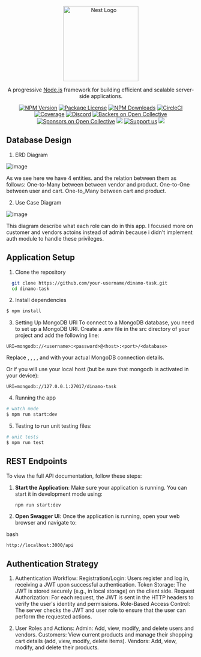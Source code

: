 <p align="center">
  <a href="http://nestjs.com/" target="blank"><img src="https://nestjs.com/img/logo-small.svg" width="200" alt="Nest Logo" /></a>
</p>

[circleci-image]: https://img.shields.io/circleci/build/github/nestjs/nest/master?token=abc123def456
[circleci-url]: https://circleci.com/gh/nestjs/nest

  <p align="center">A progressive <a href="http://nodejs.org" target="_blank">Node.js</a> framework for building efficient and scalable server-side applications.</p>
    <p align="center">
<a href="https://www.npmjs.com/~nestjscore" target="_blank"><img src="https://img.shields.io/npm/v/@nestjs/core.svg" alt="NPM Version" /></a>
<a href="https://www.npmjs.com/~nestjscore" target="_blank"><img src="https://img.shields.io/npm/l/@nestjs/core.svg" alt="Package License" /></a>
<a href="https://www.npmjs.com/~nestjscore" target="_blank"><img src="https://img.shields.io/npm/dm/@nestjs/common.svg" alt="NPM Downloads" /></a>
<a href="https://circleci.com/gh/nestjs/nest" target="_blank"><img src="https://img.shields.io/circleci/build/github/nestjs/nest/master" alt="CircleCI" /></a>
<a href="https://coveralls.io/github/nestjs/nest?branch=master" target="_blank"><img src="https://coveralls.io/repos/github/nestjs/nest/badge.svg?branch=master#9" alt="Coverage" /></a>
<a href="https://discord.gg/G7Qnnhy" target="_blank"><img src="https://img.shields.io/badge/discord-online-brightgreen.svg" alt="Discord"/></a>
<a href="https://opencollective.com/nest#backer" target="_blank"><img src="https://opencollective.com/nest/backers/badge.svg" alt="Backers on Open Collective" /></a>
<a href="https://opencollective.com/nest#sponsor" target="_blank"><img src="https://opencollective.com/nest/sponsors/badge.svg" alt="Sponsors on Open Collective" /></a>
  <a href="https://paypal.me/kamilmysliwiec" target="_blank"><img src="https://img.shields.io/badge/Donate-PayPal-ff3f59.svg"/></a>
    <a href="https://opencollective.com/nest#sponsor"  target="_blank"><img src="https://img.shields.io/badge/Support%20us-Open%20Collective-41B883.svg" alt="Support us"></a>
  <a href="https://twitter.com/nestframework" target="_blank"><img src="https://img.shields.io/twitter/follow/nestframework.svg?style=social&label=Follow"></a>
</p>
  <!--[![Backers on Open Collective](https://opencollective.com/nest/backers/badge.svg)](https://opencollective.com/nest#backer)
  [![Sponsors on Open Collective](https://opencollective.com/nest/sponsors/badge.svg)](https://opencollective.com/nest#sponsor)-->
  
## Database Design

1. ERD Diagram

![image](https://github.com/user-attachments/assets/9983b11e-b82b-413b-8faa-643f74326d81)

As we see here we have 4 entities. and the relation between them as follows:
One-to-Many between between vendor and product.
One-to-One between user and cart.
One-to_Many between cart and product.

2. Use Case Diagram

![image](https://github.com/user-attachments/assets/172f366a-bc65-4171-939c-c6bfb19fe969)

This diagram describe what each role can do in this app. I focused more on customer and vendors actoins instead of admin
because i didn't implement auth module to handle these privileges.




## Application Setup

1. Clone the repository
 ```bash
   git clone https://github.com/your-username/dinamo-task.git
   cd dinamo-task
 ```
2. Install dependencies
```bash
$ npm install
```
3. Setting Up MongoDB URI
To connect to a MongoDB database, you need to set up a MongoDB URI. Create a .env file in the src directory of your project and add the following line:
```
URI=mongodb://<username>:<password>@<host>:<port>/<database>
```
Replace <username>, <password>, <host>, <port>, and <database> with your actual MongoDB connection details. 

Or if you will use your local host (but be sure that mongodb is activated in your device):
```
URI=mongodb://127.0.0.1:27017/dinamo-task
```
4. Running the app
```bash
# watch mode
$ npm run start:dev
```
5. Testing
to run unit testing files:
```bash
# unit tests
$ npm run test
```

## REST Endpoints
To view the full API documentation, follow these steps:

1. **Start the Application**:
   Make sure your application is running. You can start it in development mode using:
   ```bash
   npm run start:dev
   ```

2. **Open Swagger UI**:
 Once the application is running, open your web browser and navigate to:

bash
```
http://localhost:3000/api
```

## Authentication Strategy

1. Authentication Workflow:
Registration/Login: Users register and log in, receiving a JWT upon successful authentication.
Token Storage: The JWT is stored securely (e.g., in local storage) on the client side.
Request Authorization: For each request, the JWT is sent in the HTTP headers to verify the user's identity and permissions.
Role-Based Access Control: The server checks the JWT and user role to ensure that the user can perform the requested actions.

2. User Roles and Actions:
Admin: Add, view, modify, and delete users and vendors.
Customers: View current products and manage their shopping cart details (add, view, modify, delete items).
Vendors: Add, view, modify, and delete their products.
